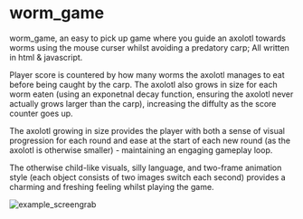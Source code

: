 # worm_game

worm_game, an easy to pick up game where you guide an axolotl towards worms using the mouse curser whilst avoiding a predatory carp; All written in html & javascript.

Player score is countered by how many worms the axolotl manages to eat before being caught by the carp. The axolotl also grows in size for each worm eaten (using an exponetnal decay function, ensuring the axolotl never actually grows larger than the carp), increasing the diffulty as the score counter goes up. 

The axolotl growing in size provides the player with both a sense of visual progression for each round and ease at the start of each new round (as the axolotl is otherwise smaller) - maintaining an engaging gameplay loop.

The otherwise child-like visuals, silly language, and two-frame animation style (each object consists of two images switch each second) provides a charming and freshing feeling whilst playing the game.

![example_screengrab](https://github.com/warner-d-m/worm_game/assets/130168523/a23aa50f-b6fe-4993-8bd9-c4ec8680dfeb)
